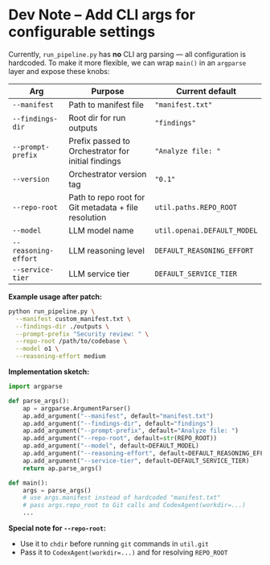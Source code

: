 # Dev Note – Add CLI args for configurable settings

Currently, `run_pipeline.py` has **no** CLI arg parsing — all configuration is hardcoded.
To make it more flexible, we can wrap `main()` in an `argparse` layer and expose these knobs:

| Arg                  | Purpose                                              | Current default             |
| -------------------- | ---------------------------------------------------- | --------------------------- |
| `--manifest`         | Path to manifest file                                | `"manifest.txt"`            |
| `--findings-dir`     | Root dir for run outputs                             | `"findings"`                |
| `--prompt-prefix`    | Prefix passed to Orchestrator for initial findings   | `"Analyze file: "`          |
| `--version`          | Orchestrator version tag                             | `"0.1"`                     |
| `--repo-root`        | Path to repo root for Git metadata + file resolution | `util.paths.REPO_ROOT`      |
| `--model`            | LLM model name                                       | `util.openai.DEFAULT_MODEL` |
| `--reasoning-effort` | LLM reasoning level                                  | `DEFAULT_REASONING_EFFORT`  |
| `--service-tier`     | LLM service tier                                     | `DEFAULT_SERVICE_TIER`      |

**Example usage after patch:**

```bash
python run_pipeline.py \
  --manifest custom_manifest.txt \
  --findings-dir ./outputs \
  --prompt-prefix "Security review: " \
  --repo-root /path/to/codebase \
  --model o1 \
  --reasoning-effort medium
```

**Implementation sketch:**

```python
import argparse

def parse_args():
    ap = argparse.ArgumentParser()
    ap.add_argument("--manifest", default="manifest.txt")
    ap.add_argument("--findings-dir", default="findings")
    ap.add_argument("--prompt-prefix", default="Analyze file: ")
    ap.add_argument("--repo-root", default=str(REPO_ROOT))
    ap.add_argument("--model", default=DEFAULT_MODEL)
    ap.add_argument("--reasoning-effort", default=DEFAULT_REASONING_EFFORT)
    ap.add_argument("--service-tier", default=DEFAULT_SERVICE_TIER)
    return ap.parse_args()

def main():
    args = parse_args()
    # use args.manifest instead of hardcoded "manifest.txt"
    # pass args.repo_root to Git calls and CodexAgent(workdir=...)
    ...
```

**Special note for `--repo-root`:**

* Use it to `chdir` before running `git` commands in `util.git`
* Pass it to `CodexAgent(workdir=...)` and for resolving `REPO_ROOT`

